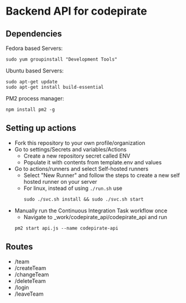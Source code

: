 # Backend API for codepirate

## Dependencies
Fedora based Servers:
```
sudo yum groupinstall "Development Tools"
```
Ubuntu based Servers:
```
sudo apt-get update
sudo apt-get install build-essential
```
PM2 process manager:
```
npm install pm2 -g
```

## Setting up actions 
- Fork this repository to your own profile/organization
- Go to settings/Secrets and variables/Actions
    - Create a new repository secret called ENV
    - Populate it with contents from template.env and values
- Go to actions/runners and select Self-hosted runners
    - Select "New Runner" and follow the steps to create a new self hosted runner on your server
    - For linux, instead of using ``./run.sh`` use 
        ```
        sudo ./svc.sh install && sudo ./svc.sh start
        ```
- Manually run the Continuous Integration Task workflow once
    - Navigate to _work/codepirate_api/codepirate_api and run 
    ```
    pm2 start api.js --name codepirate-api
    ```

## Routes
- /team
- /createTeam
- /changeTeam
- /deleteTeam
- /login
- /leaveTeam